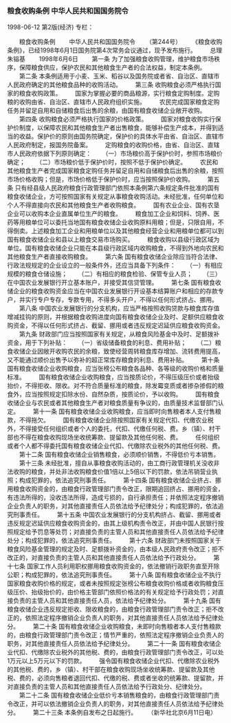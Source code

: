 ### 粮食收购条例  中华人民共和国国务院令

1998-06-12
第2版(经济)
专栏：

　　粮食收购条例
　　中华人民共和国国务院令
　　（第244号）
　　《粮食收购条例》，已经1998年6月1日国务院第4次常务会议通过，现予发布施行。
　　总理  朱镕基
　　1998年6月6日
　　第一条  为了加强粮食收购管理，维护粮食市场秩序，保障粮食供应，保护农民和其他粮食生产者的合法权益，制定本条例。
　　第二条  本条例适用于小麦、玉米、稻谷以及国务院或者省、自治区、直辖市人民政府确定的其他粮食品种的收购活动。
　　第三条  收购粮食必须严格执行国家的粮食收购政策。
　　国家为掌握必要的商品粮源，实行粮食定购制度。定购粮的收购由省、自治区、直辖市人民政府组织实施。
　　农民完成国家粮食定购任务并留足自用和自储粮食后出售的余粮，由国有粮食收储企业敞开收购。
　　第四条  收购粮食必须严格执行国家的价格政策。
　　国家对粮食收购实行保护价制度，以保障农民和其他粮食生产者出售粮食，能够补偿生产成本，并得到适当的收益。保护价的原则由国务院确定，保护价的具体水平由省、自治区、直辖市人民政府制定，报国务院备案。
　　定购粮食的收购价格，由省、自治区、直辖市人民政府依据下列原则确定：
　　（一）市场粮价高于保护价时，参照市场粮价确定；
　　（二）市场粮价低于保护价时，按照不低于保护价确定。
　　农民和其他粮食生产者完成国家粮食定购任务并留足自用和自储粮食后出售的余粮，按照市场价格收购；但是，市场价格低于保护价时，应当按照保护价收购。
　　第五条  只有经县级人民政府粮食行政管理部门依照本条例第六条规定条件批准的国有粮食收储企业，方可按照国家有关规定从事粮食收购活动。未经批准，任何单位和个人不得直接向农民和其他粮食生产者收购粮食。
　　国有农业企业、国有农垦企业可以收购本企业直属单位生产的粮食。
　　粮食加工企业和饲料、饲养、医药等用粮单位可以委托当地国有粮食收储企业收购原料用粮；但是，只限自用，不得倒卖。上述粮食加工企业和用粮单位以及其他粮食经营企业和用粮单位都可以到国有粮食收储企业和县以上粮食交易市场购买。
　　粮食收购以县级行政区域为单位。国有粮食收储企业只能在本县级行政区域内收购粮食，不得到外地向农民和其他粮食生产者直接收购粮食。
　　第六条  国有粮食收储企业除应当符合法律、行政法规规定的企业设立的一般条件外，还应当具备下列条件：
　　（一）有相应规模的粮食仓储设施；
　　（二）有相应的粮食检验、保管专业人员；
　　（三）在中国农业发展银行开立基本账户，并接受其信贷管理。
　　第七条  国有粮食收储企业的粮食收购资金应当在中国农业发展银行开设基本结算账户和相应的存款专户，并实行专户专存，专款专用，不得多头开户，不得以任何形式挤占、挪用。
　　第八条  中国农业发展银行的分支机构，应当严格按照收购贷款与粮食库存值增减挂钩的原则，并根据粮食收购进度向国有粮食收储企业及时、足额供应粮食收购资金，不得以任何形式挤占、截留、挪用或者违反规定迟延供应粮食收购资金。
　　第九条  财政部门应当按照国家有关规定，从粮食风险基金中及时、足额拨补资金，用于下列补贴：
　　（一）省级储备粮食的利息、费用补贴；
　　（二）粮食收储企业因敞开收购农民的余粮，致使经营周转粮食库存增加、流转费用提高，又不能通过顺价出售予以弥补的超正常库存粮食的利息、费用补贴。
　　第十条  国有粮食收储企业收购粮食，应当张榜公布粮食各品种、各等级的收购价格和质量标准。
　　国有粮食收储企业收购粮食，应当按质论价，不得压级压价或者抬级抬价，不得拒收、限收。对不符合质量标准的粮食，除发霉变质或者掺杂掺假的粮食外，应当按照规定扣除水份、自然杂质，按质论价，予以收购。
　　国有粮食收储企业与农民或者其他粮食生产者对粮食质量有争议的，由质量技术监督部门认定。
　　第十一条  国有粮食收储企业收购粮食，应当即时向售粮者本人支付售粮款，不得拖欠。
　　国有粮食收储企业除按照国家有关规定代扣、代缴农业税外，不得接受任何组织或者个人的委托，代扣、代缴任何税、费。乡（镇）、村干部也不得在粮食收购现场坐收统筹款、提留款及其他任何税、费。
　　任何组织或者个人都不得委托国有粮食收储企业代扣、代缴除农业税外的其他任何税、费。
　　第十二条  国有粮食收储企业销售粮食，必须顺价销售，不得低价亏本销售。
　　第十三条  未经批准，擅自从事粮食收购活动的，由工商行政管理机关没收非法收购的粮食，并处非法收购粮食价值1倍以上5倍以下的罚款，依法吊销营业执照；构成犯罪的，依法追究刑事责任。
　　第十四条  国有粮食收储企业挤占、挪用粮食收购资金的，由粮食行政管理部门责令改正，限期追回挤占、挪用的资金，有违法所得的，没收违法所得，造成亏损的，自行承担责任；并依照法定程序撤销企业负责人的职务，对其他直接责任人员依法给予纪律处分；构成犯罪的，依法追究刑事责任。
　　第十五条  中国农业发展银行的分支机构挤占、截留、挪用或者违反规定迟延供应粮食收购资金的，由其上级机构责令改正，并由中国人民银行按照规定给予罚息等处罚；对直接负责的主管人员和其他直接责任人员依法给予纪律处分；构成犯罪的，依法追究刑事责任。
　　第十六条  财政部门未按照国家关于粮食风险基金管理的规定及时、足额拨补资金的，由本级人民政府责令改正；拒不改正的，对直接负责的主管人员和其他直接责任人员依法给予行政处分。
　　第十七条  国家工作人员利用职权挪用粮食收购资金的，依法撤销行政职务直至开除公职；构成犯罪的，依法追究刑事责任。
　　第十八条  国有粮食收储企业不执行国家粮食收购价格的规定，或者未按照规定张榜公布粮食收购价格或者收购粮食压级压价、抬级抬价的，由价格主管部门依照价格法的有关规定给予行政处罚；对直接负责的主管人员和其他直接责任人员，依法给予纪律处分。
　　第十九条  国有粮食收储企业违反规定拒收、限收粮食的，由粮食行政管理部门责令改正；拒不改正的，依照法定程序撤销企业负责人的职务，对其他直接责任人员依法给予纪律处分。
　　第二十条  国有粮食收储企业收购粮食，未即时向售粮者本人支付售粮款的，由粮食行政管理部门责令改正；情节严重的，依照法定程序撤销企业负责人的职务，对其他直接责任人员依法给予纪律处分。
　　第二十一条  国有粮食收储企业代扣、代缴除农业税外的其他税、费的，由粮食行政管理部门责令改正，可以处1万元以上5万元以下的罚款。
　　强令国有粮食收储企业代扣、代缴除农业税外的其他税、费的，乡（镇）、村干部在粮食收购现场坐收统筹款、提留款及其他税、费的，必须向售粮者退回代扣、代缴的税、费或者坐收的统筹款、提留款，并对直接负责的主管人员和其他直接责任人员依法给予行政处分、纪律处分。
　　第二十二条  国有粮食收储企业低价亏本销售粮食的，由粮食行政管理部门责令改正，并可以依法撤销企业负责人的职务，对其他直接责任人员依法给予纪律处分。
　　第二十三条  本条例自发布之日起施行。
　　（新华社北京6月11日电）
